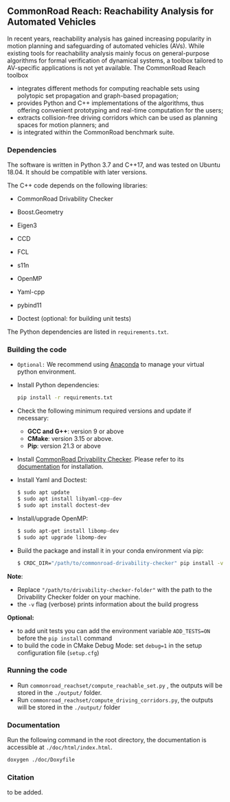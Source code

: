 ## CommonRoad Reach: Reachability Analysis for Automated Vehicles

In recent years, reachability analysis has gained increasing popularity in motion planning and safeguarding of automated vehicles (AVs). While existing tools for reachability analysis mainly focus on general-purpose algorithms for formal verification of dynamical systems, a toolbox tailored to AV-specific applications is not yet available. The CommonRoad Reach toolbox
* integrates different methods for computing reachable sets using polytopic set propagation and graph-based propagation;
* provides Python and C++ implementations of the algorithms, thus offering convenient prototyping and real-time computation for the users;
* extracts collision-free driving corridors which can be used as planning spaces for motion planners; and
* is integrated within the CommonRoad benchmark suite.

### Dependencies

The software is written in Python 3.7 and C++17, and was tested on Ubuntu 18.04. It should be compatible with later versions.

The C++ code depends on the following libraries:

* CommonRoad Drivability Checker

* Boost.Geometry
* Eigen3
* CCD
* FCL
* s11n
* OpenMP
* Yaml-cpp
* pybind11
* Doctest (optional: for building unit tests)

The Python dependencies are listed in `requirements.txt`.

### Building the code

* `Optional:` We recommend using [Anaconda](https://www.anaconda.com/) to manage your virtual python environment.

* Install Python dependencies:

  ```bash
  pip install -r requirements.txt
  ```

* Check the following minimum required versions and update if necessary:
  * **GCC and G++**: version 9 or above
  * **CMake**: version 3.15 or above.
  * **Pip**: version 21.3 or above

* Install [CommonRoad Drivability Checker](https://commonroad.in.tum.de/drivability-checker). Please refer to its [documentation](https://commonroad.in.tum.de/docs/commonroad-drivability-checker/sphinx/installation.html) for installation.

* Install Yaml and Doctest:
  ```bash
  $ sudo apt update
  $ sudo apt install libyaml-cpp-dev
  $ sudo apt install doctest-dev
  ```

* Install/upgrade OpenMP:

  ```bash
  $ sudo apt-get install libomp-dev
  $ sudo apt upgrade libomp-dev
  ```

* Build the package and install it in your conda environment via pip:

  ```bash
  $ CRDC_DIR="/path/to/commonroad-drivability-checker" pip install -v .
  ```
  
**Note**: 

  * Replace `"/path/to/drivability-checker-folder"` with the path to the Drivability Checker folder on your machine.
  * the `-v` flag (verbose) prints information about the build progress

**Optional:**
  * to add unit tests you can add the environment variable `ADD_TESTS=ON` before the `pip install` command
  * to build the code in CMake Debug Mode: set `debug=1` in the setup configuration file (`setup.cfg`)

### Running the code

* Run `commonroad_reachset/compute_reachable_set.py` , the outputs will be stored in the `./output/` folder.
* Run `commonroad_reachset/compute_driving_corridors.py`, the outputs will be stored in the `./output/` folder

### Documentation

Run the following command in the root directory, the documentation is accessible at `./doc/html/index.html`.

```bash
doxygen ./doc/Doxyfile
```

### Citation

to be added.
